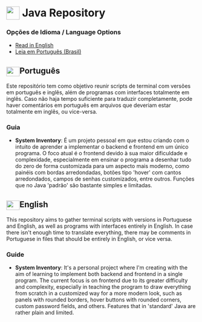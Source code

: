 # [<img src="https://cdn.jsdelivr.net/gh/devicons/devicon/icons/java/java-original.svg" width="35" height="35" align=top>](https://www.python.org/) Java Repository

### Opções de Idioma / Language Options

- [Read in English](#english)
- [Leia em Português (Brasil)](#português)

## <img src="https://upload.wikimedia.org/wikipedia/commons/0/05/Flag_of_Brazil.svg" width="35" height="25" align="center">Português
Este repositório tem como objetivo reunir scripts de terminal com versões em português e inglês, além de programas com interfaces totalmente em inglês. Caso não haja tempo suficiente para traduzir completamente, pode haver comentários em português em arquivos que deveriam estar totalmente em inglês, ou vice-versa.
### Guia
- **System Inventory**: É um projeto pessoal em que estou criando com o intuito de aprender a implementar o backend e frontend em um único programa. O foco atual é o frontend devido à sua maior dificuldade e complexidade, especialmente em ensinar o programa a desenhar tudo do zero de forma customizada para um aspecto mais moderno, como painéis com bordas arredondadas, botões tipo 'hover' com cantos arredondados, campos de senhas customizados, entre outros. Funções que no Java 'padrão' são bastante simples e limitadas.
## <img src="https://upload.wikimedia.org/wikipedia/en/a/a4/Flag_of_the_United_States.svg" width="35" height="25" align="center">English
  This repository aims to gather terminal scripts with versions in Portuguese and English, as well as programs with interfaces entirely in English. In case there isn't enough time to translate everything, there may be comments in Portuguese in files that should be entirely in English, or vice versa.

### Guide
- **System Inventory**: It's a personal project where I'm creating with the aim of learning to implement both backend and frontend in a single program. The current focus is on frontend due to its greater difficulty and complexity, especially in teaching the program to draw everything from scratch in a customized way for a more modern look, such as panels with rounded borders, hover buttons with rounded corners, custom password fields, and others. Features that in 'standard' Java are rather plain and limited.

